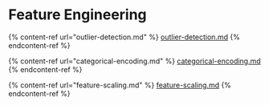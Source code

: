 # Feature Engineering

{% content-ref url="outlier-detection.md" %}
[outlier-detection.md](outlier-detection.md)
{% endcontent-ref %}

{% content-ref url="categorical-encoding.md" %}
[categorical-encoding.md](categorical-encoding.md)
{% endcontent-ref %}

{% content-ref url="feature-scaling.md" %}
[feature-scaling.md](feature-scaling.md)
{% endcontent-ref %}
